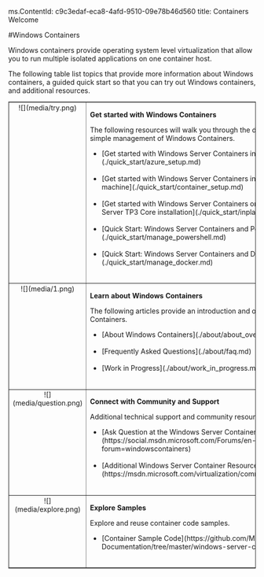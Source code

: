 ms.ContentId: c9c3edaf-eca8-4afd-9510-09e78b46d560
title: Containers Welcome

#Windows Containers

Windows containers provide operating system level virtualization that allow you to run multiple isolated applications on one container host.

The following table list topics that provide more information about Windows containers, a guided quick start so that you can try out Windows containers, and additional resources.

<table border="1" style="background-color:FFFFCC;border-collapse:collapse;border:1px solid FFCC00;color:000000;width:100%" cellpadding="15" cellspacing="3">
  <tr valign="top">
    <td>
      <center caps_internal_Id="cebd7552-395c-427b-853a-f4aae5d8a415">![](media/try.png)</center>
    </td>
    <td>
      <p>
        <strong caps_internal_Id="08f7bd79-839f-4086-ac34-6f305282147a">Get started with Windows Containers</strong>
      </p>
      <p caps_internal_Id="ec6f7fee-2389-43ab-9290-66bf058a1de7">The following resources will walk you through the deployment, creation, and simple management of Windows Containers.</p>
      <ul>
        <li class="unordered">[Get started with Windows Server Containers in Windows Azure](./quick_start/azure_setup.md)<br caps_internal_Id="ca79be2d-196b-47d0-8c7e-057af2175730" /><br caps_internal_Id="ec52117b-85a6-48ca-b649-8c469e36e736" /></li>
        <li class="unordered">[Get started with Windows Server Containers in a new Hyper-V virtual machine](./quick_start/container_setup.md)<br caps_internal_Id="858f59f9-2bfa-412d-9fa0-0a53d9fba092" /><br caps_internal_Id="b3433d4e-8b7f-4c08-9470-fb42eb24be37" /></li>
        <li class="unordered">[Get started with Windows Server Containers on an existing Windows Server TP3 Core installation](./quick_start/inplace_setup.md)<br caps_internal_Id="a0b644a5-5c4a-46b5-979a-f94ab69d6826" /><br caps_internal_Id="e0910faa-0343-43e1-80f4-487f4d5fb5d7" /></li>
        <li class="unordered">[Quick Start: Windows Server Containers and PowerShell](./quick_start/manage_powershell.md)<br caps_internal_Id="b02459c1-057e-4825-85cd-1fbc0c71b626" /><br caps_internal_Id="050c2413-cee5-4e87-b403-2c9af195ac79" /></li>
        <li class="unordered">[Quick Start: Windows Server Containers and Docker](./quick_start/manage_docker.md)<br caps_internal_Id="cd32fe21-1975-4a35-95e3-3a6cbeccc110" /><br caps_internal_Id="faac41b2-56ce-4a8c-95db-63d8762e168a" /></li>
      </ul>
    </td>
  </tr>
  <tr valign="top">
    <td>
      <center caps_internal_Id="b0b5cc5a-3f06-4630-999b-a51d60fd0984">![](media/1.png)</center>
    </td>
    <td valign="top">
      <p>
        <strong caps_internal_Id="ee4ee82f-931c-455f-b5c6-0b67a8e12604">Learn about Windows Containers</strong>
      </p>
      <p caps_internal_Id="df2b9335-3a0a-4e3f-99d4-6b50077d0438">The following articles provide an introduction and overview of Windows Containers.</p>
      <ul>
        <li class="unordered">[About Windows Containers](./about/about_overview.md)<br caps_internal_Id="e2871de0-9bf3-4707-9e88-b7ad6e121b05" /><br caps_internal_Id="6da3fafa-f69e-421d-9ac0-2dd5f23c7047" /></li>
        <li class="unordered">[Frequently Asked Questions](./about/faq.md)<br caps_internal_Id="b6706f39-d02e-4127-b8e8-50f23e373bb2" /><br caps_internal_Id="49237228-96bc-4dc0-8244-3eb41eccdae3" /></li>
        <li class="unordered">[Work in Progress](./about/work_in_progress.md)<br caps_internal_Id="688c8993-fcd3-4fe9-bcad-c03ed09183df" /><br caps_internal_Id="65815f41-a001-4412-8ab7-10d8a9183f90" /></li>
      </ul>
    </td>
  </tr>
  <tr valign="top">
    <td>
      <center caps_internal_Id="33d4ebc8-857b-411b-ad3d-182b5eb2ff09">![](media/question.png)</center>
    </td>
    <td>
      <p>
        <strong caps_internal_Id="744df41b-f623-42ce-8b27-82d170e67a00">Connect with Community and Support</strong>
      </p>
      <p caps_internal_Id="4cea0abe-192f-4721-b3ce-cd5e31bf981b">Additional technical support and community resources</p>
      <ul>
        <li class="unordered">[Ask Question at the Windows Server Container Forum](https://social.msdn.microsoft.com/Forums/en-US/home?forum=windowscontainers)<br caps_internal_Id="5c2913ad-2be9-446b-a351-439b676e1af0" /><br caps_internal_Id="3a3820ec-36e3-4ef8-a0f9-c40a3c8fc5d6" /></li>
        <li class="unordered">[Additional Windows Server Container Resources](https://msdn.microsoft.com/virtualization/community/community_overview)<br caps_internal_Id="1fe563de-2a1a-4c68-b2ba-972f79720806" /><br caps_internal_Id="9f20dcbe-a5c0-478e-ab96-5a72ffaa8fee" /></li>
      </ul>
    </td>
  </tr>
  <tr valign="top">
    <td>
      <center caps_internal_Id="4c742d31-1a36-460e-8629-909ba7814284">![](media/explore.png)</center>
    </td>
    <td>
      <p>
        <strong caps_internal_Id="101d7a3f-e3ca-462b-b662-5e42c57a518e">Explore Samples</strong>
      </p>
      <p caps_internal_Id="b5a91343-a148-4c1f-8f73-ad00ed6068f2">Explore and reuse container code samples.</p>
      <ul>
        <li class="unordered">[Container Sample Code](https://github.com/Microsoft/Virtualization-Documentation/tree/master/windows-server-container-samples)<br caps_internal_Id="9b3273f8-c007-4454-8d00-0cf7904c8da2" /><br caps_internal_Id="8ef5ddad-a1d3-45ef-af7b-c8aaf9f5cfe1" /></li>
      </ul>
    </td>
  </tr>
</table>


